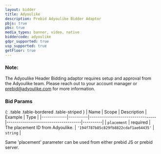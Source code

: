 ```yaml
---
layout: bidder
title: Adyoulike
description: Prebid Adyoulike Bidder Adaptor
pbjs: true
pbs: true
media_types: banner, video, native
biddercode: adyoulike
gdpr_supported: true
usp_supported: true
getFloor: true
---
```


### Note:
The Adyoulike Header Bidding adaptor requires setup and approval from the Adyoulike team. Please reach out to your account manager or prebid@adyoulike.com for more information.

### Bid Params

{: .table .table-bordered .table-striped }
| Name        | Scope    | Description                      | Example                              | Type     |
|-------------|----------|----------------------------------|--------------------------------------|----------|
| `placement` | required | The placement ID from Adyoulike. | `'194f787b85c829fb8822cdaf1ae64435'` | `string` |


Same 'placement' parameter can be used from either prebid JS or prebid server.

